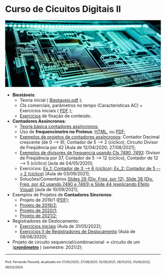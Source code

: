 # Curso de Cicuitos Digitais II

![adi-goldstein-EUsVwEOsblE-unsplash.jpg](adi-goldstein-EUsVwEOsblE-unsplash.jpg)

* **Biestáveis**:
  * Teoria inicial ( [Biestaveis.pdf](bi/Biestaveis.pdf) );
  * CIs comerciais, parâmetros no tempo (Características AC) + Exercícios iniciais ( [PDF](bi/biestaveis_caracteristicas_AC_exemplos_exercicios.pdf) );
  * [Exercícios](bi/exercicios_biestaveis_2018_2.pdf) de fixação de conteúdo.
* **Contadores Assíncronos**:
  * [Teoria básica contadores assíncronos](contador_assincrono_1.html);
  * Uso de **frequencímetro no Proteus**: [HTML](frequencimetro_proteus.html), ou [PDF](como_usar_um_simulador.pdf);
  * [Exemplos de projetos de contadores assíncronos](Exemplos_Prpjetos_Contadores_Assincronos.html): Contador Decimal crescente (de 0 --> 9), Contador de 5 --> 2 (cíclico), Circuito Divisor de Freqüência por 42 [Aula de 12/04/2020; 27/08/2021];
  * [Exemplos de divisores de frequencia usando CIs 7490, 7493](exercicio_04maio2020.html): Divisor de Freqüência por 37, Contador de 5 --> 12 (cíclico), Contador de 12 --> 5 (cíclico) [aula de 04/05/2020];
  * Exercícios: [Ex_1: Contador de 3 --> 6 (cíclico); Ex_2: Contador de 5 --> 2 (cíclico)](contadores_assync/exercicio_03set2021.html) [Aula de 03/09/2021];
  * Soluções/Comentários [Slides 29 (Div. Freq. por 12), Slide 38 (Div. Freq. por 42 usando 7490 e 7493) e Slide 44 (explicando Efeito Visual)](contadores_assync/aula_10set2021.html) [aula de 10/09/2021];
* Exemplos de Projetos de **Contadores Síncronos**:
  * Projeto de 2019/1 ([PDF](contador_sincrono_diferente_2019_1.pdf));
  * [Projeto de 2019/2](2019_2/contador_sync_diferente_2019_2.html);
  * [Projeto de 2020/1](2020_1/projeto_contador_sincrono_2020_1.html);
  * [Projeto de 2021/2](cont_sync_2021_2/projeto_cont_sync_2021_2.html);
* Registradores de Deslocamento:
  * [Exercícios iniciais](exercicios_inicio_2022_1.html) (Aula de 31/05/2022);
  * [Exercícios II de Registradores de Deslocamento](Reg_Deslocamento/Exemplo_uso_reg_deslocamento.html) (Aula de 08/06/2020);
* Projeto de circuito sequencial/combinacional $\rightarrow$ circuito de um ([**cronômetro**](cronometro/cronometro.html) ) (semestre: 2021/2); 


---

<font size="1">Prof. Fernando Passold, atualizado em 17/05/2020; 27/08/2021; 12/09/2021; 28/11/202; 01/06/2022, 08/03/2024.</font> 